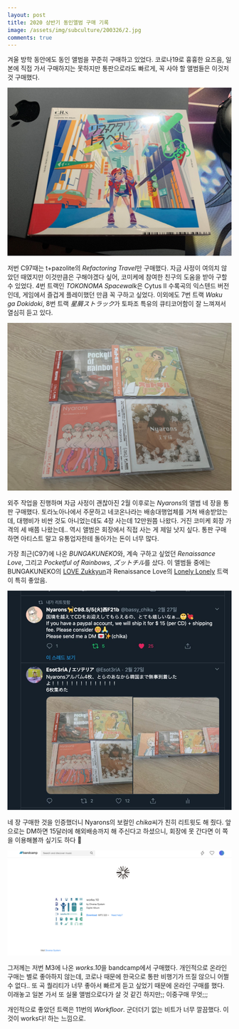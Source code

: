 ```yaml
---
layout: post
title: 2020 상반기 동인앨범 구매 기록
image: /assets/img/subculture/200326/2.jpg
comments: true
---
```


겨울 방학 동안에도 동인 앨범을 꾸준히 구매하고 있었다.
코로나19로 흉흉한 요즈음, 일본에 직접 가서 구매하지는 못하지만 통판으로라도 빠르게, 꼭 사야 할 앨범들은 이것저것 구매했다.

![1](/assets/img/subculture/200326/1.jpg)

저번 C97때는 t+pazolite의 *Refactoring Travel*만 구매했다. 
자금 사정이 여의치 않았던 때였지만 이것만큼은 구해야겠다 싶어, 코미케에 참여한 친구의 도움을 받아 구할 수 있었다.
4번 트랙인 *TOKONOMA Spacewalk*은 Cytus II 수록곡의 익스텐드 버전인데, 게임에서 즐겁게 플레이했던 만큼 꼭 구하고 싶었다.
이외에도 7번 트랙 *Waku ga Dokidoki*, 8번 트랙 *星屑ストラック*가 토파조 특유의 큐티코어함이 잘 느껴져서 열심히 듣고 있다.

![2](/assets/img/subculture/200326/2.jpg)

외주 작업을 진행하며 자금 사정이 괜찮아진 2월 이후로는 *Nyarons*의 앨범 네 장을 통판 구매했다.
토라노아나에서 주문하고 네코온나라는 배송대행업체를 거쳐 배송받았는데, 대행비가 비싼 것도 아니었는데도 4장 사는데 12만원쯤 나왔다.
거진 코미케 회장 가격의 세 배쯤 나왔는데.. 역시 앨범은 회장에서 직접 사는 게 제일 낫지 싶다. 통판 구매하면 아티스트 말고 유통업자한테 돌아가는 돈이 너무 많다.

가장 최근(C97)에 나온 *BUNGAKUNEKO*와, 계속 구하고 싶었던 *Renaissance Love*, 그리고 *Pocketful of Rainbows*, *ズットチル*를 샀다.
이 앨범들 중에는 BUNGAKUNEKO의 [LOVE Zukkyun](https://youtu.be/BTWmkQ95kUE)과
Renaissance Love의 [Lonely Lonely](https://youtu.be/5wHe2v-6ewY) 트랙이 특히 좋았음.

![2_1](/assets/img/subculture/200326/2_1.jpg)

네 장 구매한 것을 인증했더니 Nyarons의 보컬인 *chika*씨가 친히 리트윗도 해 줬다.
앞으로는 DM하면 15달러에 해외배송까지 해 주신다고 하셨으니, 회장에 못 간다면 이 쪽을 이용해볼까 싶기도 하다 🤔

![3](/assets/img/subculture/200326/3.png)

그저께는 저번 M3에 나온 *works.10*을 bandcamp에서 구매했다.
개인적으로 온라인 구매는 별로 좋아하지 않는데, 코로나 때문에 한국으로 통판 비행기가 뜨질 않으니 어쩔 수 없다..
또 곡 퀄리티가 너무 좋아서 빠르게 듣고 싶었기 때문에 온라인 구매를 했다. 이래놓고 일본 가서 또 실물 앨범으로다가 살 것 같긴 하지만;; 이중구매 무엇;;;

개인적으로 좋았던 트랙은 11번의 *Workfloor*. 군더더기 없는 비트가 너무 깔끔했다. 이것이 works다! 하는 느낌으로.
